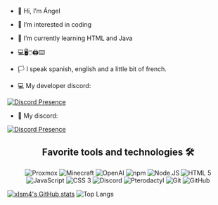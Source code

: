 - 👋 Hi, I’m Ángel
- 👀 I’m interested in coding
- 🌱 I’m currently learning HTML and Java
- 💻🖥🖱🖨⌨
- 🏳 I speak spanish, english and a little bit of french.

- 💻 My developer discord:

[![Discord Presence](https://lanyard.cnrad.dev/api/979360345627971614?idleMessage=👨‍💻%20Programando%20👨‍💻)](https://discord.com/users/979360345627971614)

- 💬 My discord:

[![Discord Presence](https://lanyard.cnrad.dev/api/970701038455763005?idleMessage=Owner%20De%20Pixelia%20⛏)](https://discord.com/users/970701038455763005)

<!-- Skills -->
<h2 align="center">Favorite tools and technologies 🛠</h2>
<p align="center">

<img src="https://img.shields.io/badge/-Proxmox-2C3E50?style=for-the-badge&logo=proxmox&logoColor=white" alt="Proxmox" />
<img src="https://img.shields.io/badge/-Minecraft-62B47A?style=for-the-badge&logo=minecraft&logoColor=white" alt="Minecraft" />
<img src="https://img.shields.io/badge/-OpenAI-000000?style=for-the-badge&logo=openai&logoColor=white" alt="OpenAI" />
<img src="https://img.shields.io/badge/-npm-cb0000?style=for-the-badge&logo=npm&logoColor=white" alt="npm" />
<img src="https://img.shields.io/badge/-Node.js-43853d?style=for-the-badge&logo=nodedotjs&logoColor=white" alt="Node.JS" />
<img src="https://img.shields.io/badge/-Html5-E34F26?style=for-the-badge&logo=html5&logoColor=white" alt="HTML 5" />
<img src="https://img.shields.io/badge/-JavaScript-dfb317?style=for-the-badge&logo=javascript&logoColor=white" alt="JavaScript" />
<img src="https://img.shields.io/badge/-Css3-1572B6?style=for-the-badge&logo=css3&logoColor=white" alt="CSS 3" />
<img src="https://img.shields.io/badge/-Discord-5865F2?style=for-the-badge&logo=discord&logoColor=white" alt="Discord" />
<img src="https://img.shields.io/badge/-Pterodactyl-10539F?style=for-the-badge&logo=pterodactyl&logoColor=white" alt="Pterodactyl" />
<img src="https://img.shields.io/badge/-Git-F05032?style=for-the-badge&logo=git&logoColor=white" alt="Git" />
<img src="https://img.shields.io/badge/-GitHub-181717?style=for-the-badge&logo=github&logoColor=white" alt="GitHub" />

</p>

[![xIsm4's GitHub stats](https://github-readme-stats.vercel.app/api?username=Angel-Informatico&show_icons=true&theme=merko)](https://github.com/Angel-Informatico/) ![Top Langs](https://github-readme-stats.vercel.app/api/top-langs/?username=Angel-Informatico&theme=dark)
<!---
Angel-Informatico/Angel-Informatico is a ✨ special ✨ repository because its `README.md` (this file) appears on your GitHub profile.
You can click the Preview link to take a look at your changes.
--->
